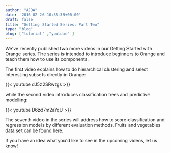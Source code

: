 ```yaml
---
author: "AJDA"
date: '2016-02-26 10:35:33+00:00'
draft: false
title: "Getting Started Series: Part Two"
type: "blog"
blog: ["tutorial" ,"youtube" ]
---
```


We've recently published two more videos in our Getting Started with Orange series. The series is intended to introduce beginners to Orange and teach them how to use its components.



The first video explains how to do hierarchical clustering and select interesting subsets directly in Orange:

{{< youtube dJ5z2SRwzgs >}}

while the second video introduces classification trees and predictive modelling:

{{< youtube D6zd7m2aYqU >}}



The seventh video in the series will address how to score classification and regression models by different evaluation methods. Fruits and vegetables data set can be found [here](https://raw.githubusercontent.com/ajdapretnar/datasets/master/data/fruits-and-vegetables-train.tab).



If you have an idea what you'd like to see in the upcoming videos, let us know!
